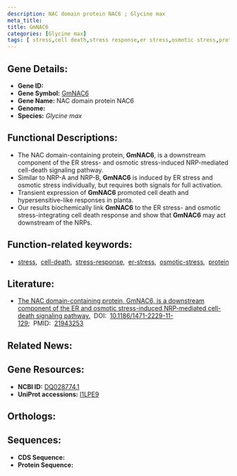 ```yaml
---
description: NAC domain protein NAC6 ; Glycine max
meta_title:
title: GmNAC6
categories: [Glycine max]
tags: [ stress,cell death,stress response,er stress,osmotic stress,protein ]
---
```


## Gene Details:
- **Gene ID:** []()
- **Gene Symbol:** <u>GmNAC6</u>
- **Gene Name:** NAC domain protein NAC6
- **Genome:** []()
- **Species:** *Glycine max*

## Functional Descriptions:
   - The NAC domain-containing protein, **GmNAC6**, is a downstream component of the ER stress- and osmotic stress-induced NRP-mediated cell-death signaling pathway.
   - Similar to NRP-A and NRP-B, **GmNAC6** is induced by ER stress and osmotic stress individually, but requires both signals for full activation.
   - Transient expression of **GmNAC6** promoted cell death and hypersensitive-like responses in planta. 
   - Our results biochemically link **GmNAC6** to the ER stress- and osmotic stress-integrating cell death response and show that **GmNAC6** may act downstream of the NRPs.

## Function-related keywords:
   - [stress](/tags/stress/),&nbsp;&nbsp;[cell-death](/tags/cell-death/),&nbsp;&nbsp;[stress-response](/tags/stress-response/),&nbsp;&nbsp;[er-stress](/tags/er-stress/),&nbsp;&nbsp;[osmotic-stress](/tags/osmotic-stress/),&nbsp;&nbsp;[protein](/tags/protein/)

## Literature:
   - [The NAC domain-containing protein, GmNAC6, is a downstream component of the ER and osmotic stress-induced NRP-mediated cell-death signaling pathway.](https://doi.org/10.1186/1471-2229-11-129)&nbsp;&nbsp;DOI:&nbsp;&nbsp;[10.1186/1471-2229-11-129](https://doi.org/10.1186/1471-2229-11-129);&nbsp;&nbsp;PMID:&nbsp;&nbsp;[21943253](https://pubmed.ncbi.nlm.nih.gov/21943253/)

## Related News:

## Gene Resources:
- **NCBI ID:**  [DQ028774.1](https://www.ncbi.nlm.nih.gov/gene/?term=DQ028774.1)
- **UniProt accessions:**  [I1LPE9](https://www.uniprot.org/uniprotkb/I1LPE9/entry)

## Orthologs:

## Sequences:
- **CDS Sequence:**
- **Protein Sequence:**
